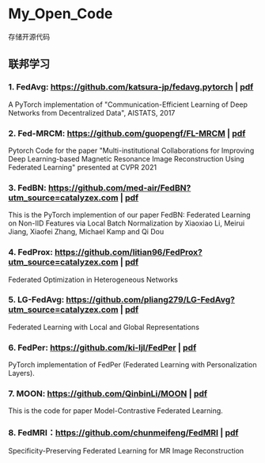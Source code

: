 # My_Open_Code
存储开源代码
## 联邦学习
### 1. FedAvg: https://github.com/katsura-jp/fedavg.pytorch  |  [pdf](http://proceedings.mlr.press/v54/mcmahan17a/mcmahan17a.pdf)
A PyTorch implementation of "Communication-Efficient Learning of Deep Networks from Decentralized Data", AISTATS, 2017

### 2. Fed-MRCM: https://github.com/guopengf/FL-MRCM  | [pdf](https://openaccess.thecvf.com/content/CVPR2021/papers/Guo_Multi-Institutional_Collaborations_for_Improving_Deep_Learning-Based_Magnetic_Resonance_Image_Reconstruction_CVPR_2021_paper.pdf)
Pytorch Code for the paper "Multi-institutional Collaborations for Improving Deep Learning-based Magnetic Resonance Image Reconstruction Using Federated Learning" presented at CVPR 2021

### 3. FedBN: https://github.com/med-air/FedBN?utm_source=catalyzex.com | [pdf](https://arxiv.org/pdf/2102.07623.pdf)
This is the PyTorch implemention of our paper FedBN: Federated Learning on Non-IID Features via Local Batch Normalization by Xiaoxiao Li, Meirui Jiang, Xiaofei Zhang, Michael Kamp and Qi Dou

### 4. FedProx: https://github.com/litian96/FedProx?utm_source=catalyzex.com  | [pdf](https://proceedings.mlsys.org/paper/2020/file/38af86134b65d0f10fe33d30dd76442e-Paper.pdf)
Federated Optimization in Heterogeneous Networks

### 5. LG-FedAvg: https://github.com/pliang279/LG-FedAvg?utm_source=catalyzex.com  | [pdf](https://arxiv.org/pdf/2001.01523.pdf)
Federated Learning with Local and Global Representations

### 6. FedPer: https://github.com/ki-ljl/FedPer  | [pdf](https://arxiv.org/pdf/1912.00818.pdf)
PyTorch implementation of FedPer (Federated Learning with Personalization Layers).

### 7. MOON: https://github.com/QinbinLi/MOON  | [pdf](https://openaccess.thecvf.com/content/CVPR2021/papers/Li_Model-Contrastive_Federated_Learning_CVPR_2021_paper.pdf)
This is the code for paper Model-Contrastive Federated Learning.

### 8. FedMRI：https://github.com/chunmeifeng/FedMRI | [pdf](https://arxiv.org/pdf/2112.05752v1.pdf)
Specificity-Preserving Federated Learning for MR Image Reconstruction
